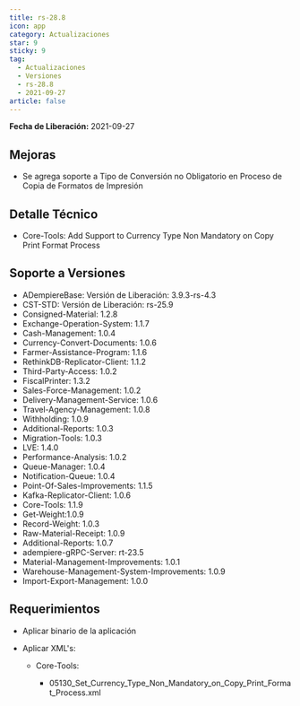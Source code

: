 ```yaml
---
title: rs-28.8
icon: app
category: Actualizaciones
star: 9
sticky: 9
tag:
  - Actualizaciones
  - Versiones
  - rs-28.8
  - 2021-09-27
article: false
---
```


**Fecha de Liberación:** 2021-09-27

## Mejoras

- Se agrega soporte a Tipo de Conversión no Obligatorio en Proceso de Copia de Formatos de Impresión

## Detalle Técnico

- Core-Tools: Add Support to Currency Type Non Mandatory on Copy Print Format Process

## Soporte a Versiones

- ADempiereBase: Versión de Liberación: 3.9.3-rs-4.3
- CST-STD: Versión de Liberación: rs-25.9
- Consigned-Material: 1.2.8
- Exchange-Operation-System: 1.1.7
- Cash-Management: 1.0.4
- Currency-Convert-Documents: 1.0.6
- Farmer-Assistance-Program: 1.1.6
- RethinkDB-Replicator-Client: 1.1.2
- Third-Party-Access: 1.0.2
- FiscalPrinter: 1.3.2
- Sales-Force-Management: 1.0.2
- Delivery-Management-Service: 1.0.6
- Travel-Agency-Management: 1.0.8
- Withholding: 1.0.9
- Additional-Reports: 1.0.3
- Migration-Tools: 1.0.3
- LVE: 1.4.0
- Performance-Analysis: 1.0.2
- Queue-Manager: 1.0.4
- Notification-Queue: 1.0.4
- Point-Of-Sales-Improvements: 1.1.5
- Kafka-Replicator-Client: 1.0.6
- Core-Tools: 1.1.9
- Get-Weight:1.0.9
- Record-Weight: 1.0.3
- Raw-Material-Receipt: 1.0.9
- Additional-Reports: 1.0.7
- adempiere-gRPC-Server: rt-23.5
- Material-Management-Improvements: 1.0.1
- Warehouse-Management-System-Improvements: 1.0.9
- Import-Export-Management: 1.0.0

## Requerimientos

- Aplicar binario de la aplicación
- Aplicar XML's:

  - Core-Tools: 
  
    - 05130_Set_Currency_Type_Non_Mandatory_on_Copy_Print_Format_Process.xml
